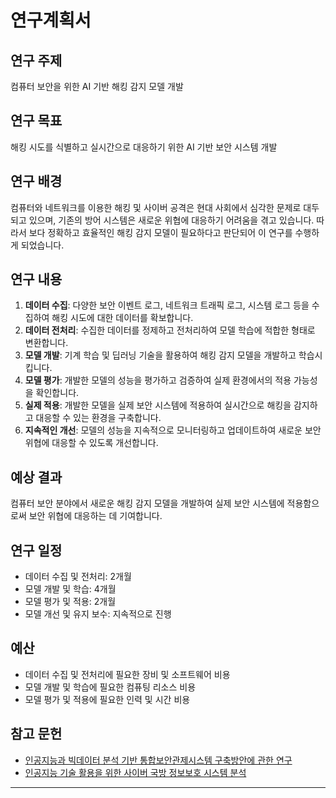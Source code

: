 
# 연구계획서

## 연구 주제
컴퓨터 보안을 위한 AI 기반 해킹 감지 모델 개발

## 연구 목표
해킹 시도를 식별하고 실시간으로 대응하기 위한 AI 기반 보안 시스템 개발

## 연구 배경
컴퓨터와 네트워크를 이용한 해킹 및 사이버 공격은 현대 사회에서 심각한 문제로 대두되고 있으며, 기존의 방어 시스템은 새로운 위협에 대응하기 어려움을 겪고 있습니다. 따라서 보다 정확하고 효율적인 해킹 감지 모델이 필요하다고 판단되어 이 연구를 수행하게 되었습니다.

## 연구 내용
1. **데이터 수집**: 다양한 보안 이벤트 로그, 네트워크 트래픽 로그, 시스템 로그 등을 수집하여 해킹 시도에 대한 데이터를 확보합니다.
2. **데이터 전처리**: 수집한 데이터를 정제하고 전처리하여 모델 학습에 적합한 형태로 변환합니다.
3. **모델 개발**: 기계 학습 및 딥러닝 기술을 활용하여 해킹 감지 모델을 개발하고 학습시킵니다.
4. **모델 평가**: 개발한 모델의 성능을 평가하고 검증하여 실제 환경에서의 적용 가능성을 확인합니다.
5. **실제 적용**: 개발한 모델을 실제 보안 시스템에 적용하여 실시간으로 해킹을 감지하고 대응할 수 있는 환경을 구축합니다.
6. **지속적인 개선**: 모델의 성능을 지속적으로 모니터링하고 업데이트하여 새로운 보안 위협에 대응할 수 있도록 개선합니다.

## 예상 결과
컴퓨터 보안 분야에서 새로운 해킹 감지 모델을 개발하여 실제 보안 시스템에 적용함으로써 보안 위협에 대응하는 데 기여합니다.

## 연구 일정
- 데이터 수집 및 전처리: 2개월
- 모델 개발 및 학습: 4개월
- 모델 평가 및 적용: 2개월
- 모델 개선 및 유지 보수: 지속적으로 진행

## 예산
- 데이터 수집 및 전처리에 필요한 장비 및 소프트웨어 비용
- 모델 개발 및 학습에 필요한 컴퓨팅 리소스 비용
- 모델 평가 및 적용에 필요한 인력 및 시간 비용

## 참고 문헌
- [인공지능과 빅데이터 분석 기반 통합보안관제시스템 구축방안에 관한 연구](https://www.dbpia.co.kr/Journal/articleDetail?nodeId=NODE09322343)
- [인공지능 기술 활용을 위한 사이버 국방 정보보호 시스템 분석](http://journal.dcs.or.kr/xml/24183/24183.pdf)

---
